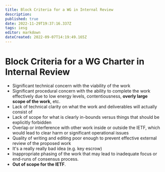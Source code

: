 ```yaml
---
title: Block Criteria for a WG in Internal Review
description: 
published: true
date: 2022-11-29T19:37:16.337Z
tags: iesg
editor: markdown
dateCreated: 2022-09-07T14:19:49.165Z
---
```


# Block Criteria for a WG Charter in Internal Review
- Significant technical concern with the viability of the work
- Significant procedural concern with the ability to complete the
  work effectively due to low energy levels, contentiousness,
  **overly large scope of the work**, etc.
- Lack of technical clarity on what the work and deliverables will
  actually consist of
- Lack of scope for what is clearly in-bounds versus things that
  should be explicitly forbidden
- Overlap or interference with other work inside or outside the
  IETF, which would lead to clear harm or significant operational
  issues
- Quality of writing and editing poor enough to prevent effective
  external review of the proposed work
- It's a really really bad idea (e.g. key escrow)
- Inappropriate phasing of the work that may lead to inadequate
  focus or end-runs of consensus process.
- **Out of scope for the IETF**.